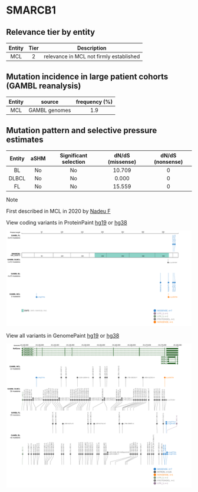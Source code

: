 # SMARCB1

## Relevance tier by entity

|Entity|Tier|Description                            |
|:------:|:----:|---------------------------------------|
|MCL   |2   |relevance in MCL not firmly established|

## Mutation incidence in large patient cohorts (GAMBL reanalysis)

|Entity|source       |frequency (%)|
|:------:|:-------------:|:-------------:|
|MCL   |GAMBL genomes|1.9          |

## Mutation pattern and selective pressure estimates

|Entity|aSHM|Significant selection|dN/dS (missense)|dN/dS (nonsense)|
|:------:|:----:|:---------------------:|:----------------:|:----------------:|
|BL    |No  |No                   |10.709          |0               |
|DLBCL |No  |No                   | 0.000          |0               |
|FL    |No  |No                   |15.559          |0               |


> [!NOTE]
> First described in MCL in 2020 by [Nadeu F](https://pubmed.ncbi.nlm.nih.gov/32584970)


View coding variants in ProteinPaint [hg19](https://www.bcgsc.ca/downloads/morinlab/GAMBL/test/genes/SMARCB1_protein.html)  or [hg38](https://www.bcgsc.ca/downloads/morinlab/GAMBL/test/genes/SMARCB1_protein_hg38.html)

![image](images/proteinpaint/SMARCB1_NM_003073.svg)

View all variants in GenomePaint [hg19](https://www.bcgsc.ca/downloads/morinlab/GAMBL/test/genes/SMARCB1.html)  or [hg38](https://www.bcgsc.ca/downloads/morinlab/GAMBL/test/genes/SMARCB1_hg38.html)

![image](images/proteinpaint/SMARCB1.svg)
